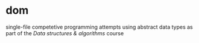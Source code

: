 # dom
single-file competetive programming attempts using abstract data types as part of the _Data structures & algorithms_ course
